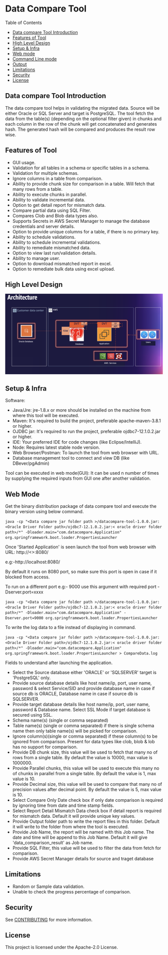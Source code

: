 # Data Compare Tool

Table of Contents

-   [Data compare Tool Introduction](#data-compare-tool-introduction)
-   [Features of Tool](#features-of-tool)
-   [High Level Design](#high-level-design)
-   [Setup & Infra](#setup-&-infra)
-   [Web mode](#web-mode)
-   [Command Line mode](#command-line-mode)
-   [Output](#output)
-   [Limitations](#limitations)
-   [Security](#security)
-   [License](#license)

## Data compare Tool Introduction

The data compare tool helps in validating the migrated data. Source will be either Oracle or SQL Server and target is PostgreSQL. The tool fetch the data from the table(s) (depending on the optional filter given) in chunks and each column in the row of the chunk will get concatenated and generates hash. The generated hash will be compared and produces the result row wise.

## Features of Tool

-   GUI usage.
-   Validation for all tables in a schema or specific tables in a schema.
-   Validation for multiple schemas.
-   Ignore columns in a table from comparison.
-   Ability to provide chunk size for comparison in a table. Will fetch that many rows from a table.
-   Ability to execute chunks in parallel.
-   Ability to validate incremental data.
-   Option to get detail report for mismatch data.
-   Compare partial data using SQL Filter.
-   Compares Clob and Blob data types also.
-   Supports Secrets in AWS Secret Manager to manage the database credentials and server details.
-   Option to provide unique columns for a table, if there is no primary key.
-   Ability to schedule validations.
-   Ability to schedule incremental validations.
-   Ability to remediate mismatched data.
-   Option to view last run/validation details.
-   Ability to manage user.
-   Option to download mismatched report in excel.
-   Option to remediate bulk data using excel upload.

## High Level Design

<img alt="Architecture diagram of data validation tool" src="/doc/data-validation.png">

## Setup & Infra

Software:

-   Java/Jre: jre-1.8.x or more should be installed on the machine from where this tool will be executed.
-   Maven: It's required to build the project, preferable apache-maven-3.8.1 or higher.
-   OJDBC jar: It's required to run the project, preferable ojdbc7-12.1.0.2.jar or higher.
-   IDE: Your preferred IDE for code changes (like Eclipse/IntelliJ).
-   Node: Requires latest stable node version.
-   Web Browser/Postman: To launch the tool from web browser with URL.
-   Database management tool to connect and view DB (like DBever/pgAdmin)

Tool can be executed in web mode(GUI): It can be used n number of times by supplying the required inputs from GUI one after another validation.

## Web Mode

Get the binary distribution package of data compare tool and execute the binary version using below command.

`java -cp "<Data compare jar folder path >/datacompare-tool-1.0.0.jar:<Oracle Driver Folder path>/ojdbc7-12.1.0.2.jar:< oracle driver folder path>/*" -Dloader.main="com.datacompare.Application" org.springframework.boot.loader.PropertiesLauncher`

Once 'Started Application' is seen launch the tool from web browser with URL: http://<<ipaddress>>:8080/

e.g:-http://localhost:8080/

By default it runs on 8080 port, so make sure this port is open in case if it blocked from access.

To run on a different port e.g:- 9000 use this argument with required port -Dserver.port=xxxx

`java -cp "<Data compare jar folder path >/datacompare-tool-1.0.0.jar:<Oracle Driver Folder path>/ojdbc7-12.1.0.2.jar:< oracle driver folder path>/*" -Dloader.main="com.datacompare.Application" -Dserver.port=9000 org.springframework.boot.loader.PropertiesLauncher`

To write the log data to a file instead of displaying in command.

`java -cp "<Data compare jar folder path >/datacompare-tool-1.0.0.jar:<Oracle Driver Folder path>/ojdbc7-12.1.0.2.jar:< oracle driver folder path>/*" -Dloader.main="com.datacompare.Application" org.springframework.boot.loader.PropertiesLauncher > CompareData.log`

Fields to understand after launching the application.

-   Select the Source database either 'ORACLE' or 'SQLSERVER' target is 'PostgreSQL' only.
-   Provide source database details like host name/ip, port, user name, password & select Service/SID and provide database name in case if source db is ORACLE, Database name in case if source db is SQLSERVER.
-   Provide target database details like host name/ip, port, user name, password & Database name. Select SSL Mode if target database is secured using SSL.
-   Schema name(s) (single or comma separated)
-   Table name(s) (single or comma separated) if there is single schema name then only table name(s) will be picked for comparison.
-   Ignore column(s)(single or comma separated) if these column(s) to be ignored from comparison. Present for data types like clob, blob & lob has no support for comparison.
-   Provide DB chunk size, this value will be used to fetch that many no of rows from a single table. By default the value is 10000, max value is 1000000.
-   Provide Parallel chunks, this value will be used to execute this many no of chunks in parallel from a single table. By default the value is 1, max value is 10.
-   Provide Decimal size, this value will be used to compare that many no of precision values after decimal point. By default the value is 5, max value is 10.
-   Select Compare Only Date check box if only date comparison is required by ignoring time from date and time stamp fields.
-   Select Report Detail Mismatch Data check box if detail report is required for mismatch data. Default it will provide unique key values.
-   Provide Output folder path to write the report files in this folder. Default it will write to the folder from where the tool is executed.
-   Provide Job Name, the report will be named with this Job name. The date and time will be append to this Job Name. Default it will give 'data_comparison_result' as Job name.
-   Provide SQL Filter, this value will be used to filter the data from fetch for comparison.
-   Provide AWS Secret Manager details for source and traget database

## Limitations

-   Random or Sample data validation.
-   Unable to check the progress percentage of comparison.

## Security

See [CONTRIBUTING](SECURITY.md#security-issue-notifications) for more information.

## License

This project is licensed under the Apache-2.0 License.
